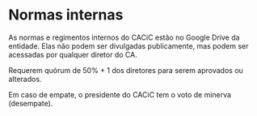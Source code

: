 # Normas internas

As normas e regimentos internos do CACiC estão no Google Drive da entidade. Elas não podem ser divulgadas publicamente, mas podem ser acessadas por qualquer diretor do CA.

Requerem quórum de 50% + 1 dos diretores para serem aprovados ou alterados.

Em caso de empate, o presidente do CACiC tem o voto de minerva (desempate).
